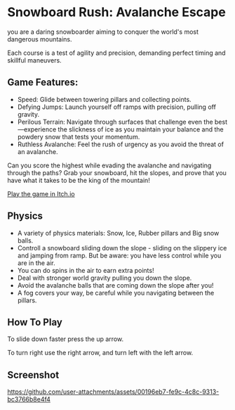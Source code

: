 # Snowboard Rush: Avalanche Escape
you are a daring snowboarder aiming to conquer the world's most dangerous mountains. 

Each course is a test of agility and precision, demanding perfect timing and skillful maneuvers.

## Game Features:
 - Speed: Glide between towering pillars and collecting points.
 - Defying Jumps: Launch yourself off ramps with precision, pulling off gravity.
 - Perilous Terrain: Navigate through surfaces that challenge even the best—experience the slickness of ice as you maintain your balance and the powdery snow that tests your momentum.
 - Ruthless Avalanche: Feel the rush of urgency as you avoid the threat of an avalanche.

Can you score the highest while evading the avalanche and navigating through the paths? Grab your snowboard, hit the slopes, and prove that you have what it takes to be the king of the mountain!

[Play the game in Itch.io](https://lizachep.itch.io/ski)

## Physics
- A variety of physics materials: Snow, Ice, Rubber pillars and Big snow balls.
- Controll a snowboard sliding down the slope - sliding on the slippery ice and jamping from ramp. But be aware: you have less control while you are in the air.
- You can do spins in the air to earn extra points!
- Deal with stronger world gravity pulling you down the slope.
- Avoid the avalanche balls that are coming down the slope after you!
- A fog covers your way, be careful while you navigating between the pillars.

## How To Play
To slide down faster press the up arrow.

To turn right use the right arrow, and turn left with the left arrow.

  ## Screenshot

https://github.com/user-attachments/assets/00196eb7-fe9c-4c8c-9313-bc3766b8e4f4

 
